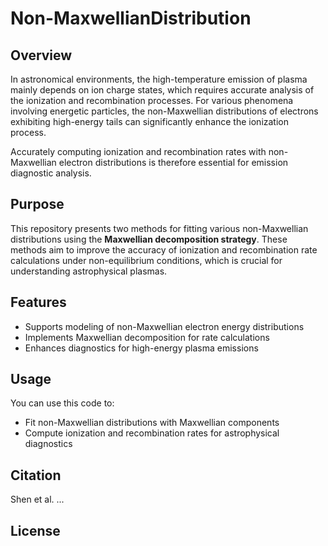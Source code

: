 # Non-MaxwellianDistribution
## Overview

In astronomical environments, the high-temperature emission of plasma mainly depends on ion charge states, which requires accurate analysis of the ionization and recombination processes. For various phenomena involving energetic particles, the non-Maxwellian distributions of electrons exhibiting high-energy tails can significantly enhance the ionization process.

Accurately computing ionization and recombination rates with non-Maxwellian electron distributions is therefore essential for emission diagnostic analysis.

## Purpose

This repository presents two methods for fitting various non-Maxwellian distributions using the **Maxwellian decomposition strategy**. These methods aim to improve the accuracy of ionization and recombination rate calculations under non-equilibrium conditions, which is crucial for understanding astrophysical plasmas.

## Features

- Supports modeling of non-Maxwellian electron energy distributions
- Implements Maxwellian decomposition for rate calculations
- Enhances diagnostics for high-energy plasma emissions

## Usage

You can use this code to:

- Fit non-Maxwellian distributions with Maxwellian components
- Compute ionization and recombination rates for astrophysical diagnostics

## Citation

Shen et al. ...

## License


